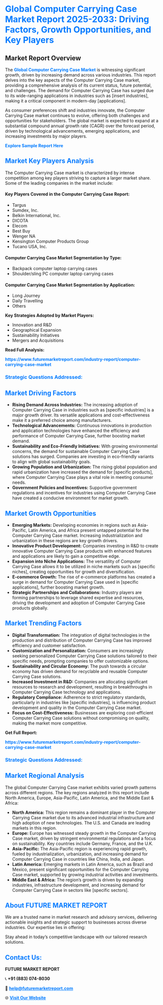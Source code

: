 <h1 style="color: #007BFF;">Global Computer Carrying Case Market Report 2025-2033: Driving Factors, Growth Opportunities, and Key Players</h1>

<section id="overview">
<h2>Market Report Overview</h2>
<p>The <a href="https://www.futuremarketreport.com/industry-report/computer-carrying-case-market" style="color: #007BFF; text-decoration: none;"><strong>Global Computer Carrying Case Market</strong></a> is witnessing significant growth, driven by increasing demand across various industries. This report delves into the key aspects of the Computer Carrying Case market, providing a comprehensive analysis of its current status, future potential, and challenges. The demand for Computer Carrying Case has surged due to its wide-ranging applications in industries such as [insert industries], making it a critical component in modern-day [applications].</p>
<p>As consumer preferences shift and industries innovate, the Computer Carrying Case market continues to evolve, offering both challenges and opportunities for stakeholders. The global market is expected to expand at a substantial compound annual growth rate (CAGR) over the forecast period, driven by technological advancements, emerging applications, and increasing investments by major players.</p>
</section>

<section id="overview">
<p><a href="https://www.futuremarketreport.com/request-sample/reportId=52870" style="color: #007BFF; text-decoration: none;"><strong>Explore Sample Report Here</strong></a></p>
</section>

<section id="key-players">
<h2 style="color: #007BFF;">Market Key Players Analysis</h2>
<p>The Computer Carrying Case market is characterized by intense competition among key players striving to capture a larger market share. Some of the leading companies in the market include:</p>
<h4>Key Players Covered in the Computer Carrying Case Report:</h4>
<ul><li>Targus</li><li>Sumdex, Inc.</li><li>Belkin International, Inc.</li><li>DICOTA</li><li>Elecom</li><li>Best Buy</li><li>Wenger NA</li><li>Kensington Computer Products Group</li><li>Tucano USA, Inc.</li></ul>
<h4>Computer Carrying Case Market Segmentation by Type:</h4>
<ul><li>Backpack computer laptop carrying cases</li><li>Shoulder/sling PC computer laptop carrying cases</li></ul>

<h4>Computer Carrying Case Market Segmentation by Application:</h4>
<ul><li>Long Journey</li><li>Daily Travelling</li><li>Others</li></ul>
<p><strong>Key Strategies Adopted by Market Players:</strong></p>
<ul>
<li>Innovation and R&D</li>
<li>Geographical Expansion</li>
<li>Sustainability Initiatives</li>
<li>Mergers and Acquisitions</li>
</ul>
</section>

<section>
<p><strong>Read Full Analysis: </strong></p><a href="https://www.futuremarketreport.com/industry-report/computer-carrying-case-market" style="color: #007BFF; text-decoration: none;"><strong>https://www.futuremarketreport.com/industry-report/computer-carrying-case-market</strong></a>
<h3 style="color: #007BFF;">Strategic Questions Addressed:</h3>
</section>

<section id="driving-factors">
<h2 style="color: #007BFF;">Market Driving Factors</h2>
<ul>
<li><strong>Rising Demand Across Industries:</strong> The increasing adoption of Computer Carrying Case in industries such as [specific industries] is a major growth driver. Its versatile applications and cost-effectiveness make it a preferred choice among manufacturers.</li>
<li><strong>Technological Advancements:</strong> Continuous innovations in production and application technologies have enhanced the efficiency and performance of Computer Carrying Case, further boosting market demand.</li>
<li><strong>Sustainability and Eco-Friendly Initiatives:</strong> With growing environmental concerns, the demand for sustainable Computer Carrying Case solutions has surged. Companies are investing in eco-friendly variants to align with global sustainability goals.</li>
<li><strong>Growing Population and Urbanization:</strong> The rising global population and rapid urbanization have increased the demand for [specific products], where Computer Carrying Case plays a vital role in meeting consumer needs.</li>
<li><strong>Government Policies and Incentives:</strong> Supportive government regulations and incentives for industries using Computer Carrying Case have created a conducive environment for market growth.</li>
</ul>
</section>

<section id="growth-opportunities">
<h2 style="color: #007BFF;">Market Growth Opportunities</h2>
<ul>
<li><strong>Emerging Markets:</strong> Developing economies in regions such as Asia-Pacific, Latin America, and Africa present untapped potential for the Computer Carrying Case market. Increasing industrialization and urbanization in these regions are key growth drivers.</li>
<li><strong>Innovative Product Development:</strong> Companies investing in R&D to create innovative Computer Carrying Case products with enhanced features and applications are likely to gain a competitive edge.</li>
<li><strong>Expansion into Niche Applications:</strong> The versatility of Computer Carrying Case allows it to be utilized in niche markets such as [specific niches], creating opportunities for growth and diversification.</li>
<li><strong>E-commerce Growth:</strong> The rise of e-commerce platforms has created a surge in demand for Computer Carrying Case used in [specific applications], further boosting market growth.</li>
<li><strong>Strategic Partnerships and Collaborations:</strong> Industry players are forming partnerships to leverage shared expertise and resources, driving the development and adoption of Computer Carrying Case products globally.</li>
</ul>
</section>

<section id="trending-factors">
<h2 style="color: #007BFF;">Market Trending Factors</h2>
<ul>
<li><strong>Digital Transformation:</strong> The integration of digital technologies in the production and distribution of Computer Carrying Case has improved efficiency and customer satisfaction.</li>
<li><strong>Customization and Personalization:</strong> Consumers are increasingly seeking personalized Computer Carrying Case solutions tailored to their specific needs, prompting companies to offer customizable options.</li>
<li><strong>Sustainability and Circular Economy:</strong> The push towards a circular economy has driven demand for recyclable and reusable Computer Carrying Case solutions.</li>
<li><strong>Increased Investment in R&D:</strong> Companies are allocating significant resources to research and development, resulting in breakthroughs in Computer Carrying Case technology and applications.</li>
<li><strong>Regulatory Compliance:</strong> Adherence to strict regulatory standards, particularly in industries like [specific industries], is influencing product development and quality in the Computer Carrying Case market.</li>
<li><strong>Focus on Cost-Effectiveness:</strong> Businesses are exploring cost-efficient Computer Carrying Case solutions without compromising on quality, making the market more competitive.</li>
</ul>
</section>

<section>
<p><strong>Get Full Report: </strong></p><a href="https://www.futuremarketreport.com/industry-report/computer-carrying-case-market" style="color: #007BFF; text-decoration: none;"><strong>https://www.futuremarketreport.com/industry-report/computer-carrying-case-market</strong></a>
<h3 style="color: #007BFF;">Strategic Questions Addressed:</h3>
</section>


<section id="regional-analysis">
<h2 style="color: #007BFF;">Market Regional Analysis</h2>
<p>The global Computer Carrying Case market exhibits varied growth patterns across different regions. The key regions analyzed in this report include North America, Europe, Asia-Pacific, Latin America, and the Middle East & Africa:</p>
<ul>
<li><strong>North America:</strong> This region remains a dominant player in the Computer Carrying Case market due to its advanced industrial infrastructure and high adoption of new technologies. The U.S. and Canada are leading markets in this region.</li>
<li><strong>Europe:</strong> Europe has witnessed steady growth in the Computer Carrying Case market, driven by stringent environmental regulations and a focus on sustainability. Key countries include Germany, France, and the U.K.</li>
<li><strong>Asia-Pacific:</strong> The Asia-Pacific region is experiencing rapid growth, fueled by industrialization, urbanization, and increasing demand for Computer Carrying Case in countries like China, India, and Japan.</li>
<li><strong>Latin America:</strong> Emerging markets in Latin America, such as Brazil and Mexico, present significant opportunities for the Computer Carrying Case market, supported by growing industrial activities and investments.</li>
<li><strong>Middle East & Africa:</strong> The region’s growth is driven by expanding industries, infrastructure development, and increasing demand for Computer Carrying Case in sectors like [specific sectors].</li>
</ul>
</section>

<footer>
<h2 style="color: #007BFF;">About FUTURE MARKET REPORT</h2>
<p>We are a trusted name in market research and advisory services, delivering actionable insights and strategic support to businesses across diverse industries. Our expertise lies in offering:</p>

<p>Stay ahead in today’s competitive landscape with our tailored research solutions.</p>

<h2 style="color: #007BFF;">Contact Us:</h2>
<p><strong>FUTURE MARKET REPORT</strong></p>
<p>📞 <strong>+91 (883) 074-8030</strong></p>
<p>📧 <strong><a href="mailto:help@futuremarketreport.com" style="color: #007BFF;">help@futuremarketreport.com</a></strong></p>
<p>🌐 <strong><a href="https://www.futuremarketreport.com/" style="color: #007BFF;">Visit Our Website</a></strong></p>
</footer>